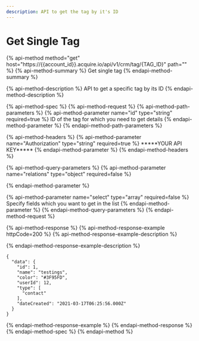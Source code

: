 ```yaml
---
description: API to get the tag by it's ID
---
```


# Get Single Tag

{% api-method method="get" host="https://{{account\_id}}.acquire.io/api/v1/crm/tag/{TAG\_ID}" path="" %}
{% api-method-summary %}
Get single tag
{% endapi-method-summary %}

{% api-method-description %}
API to get a specific tag by its ID
{% endapi-method-description %}

{% api-method-spec %}
{% api-method-request %}
{% api-method-path-parameters %}
{% api-method-parameter name="id" type="string" required=true %}
ID of the tag for which you need to get details
{% endapi-method-parameter %}
{% endapi-method-path-parameters %}

{% api-method-headers %}
{% api-method-parameter name="Authorization" type="string" required=true %}
\*\*\*\*\*YOUR API KEY\*\*\*\*\*
{% endapi-method-parameter %}
{% endapi-method-headers %}

{% api-method-query-parameters %}
{% api-method-parameter name="relations" type="object" required=false %}

{% endapi-method-parameter %}

{% api-method-parameter name="select" type="array" required=false %}
Specify fields which you want to get in the list
{% endapi-method-parameter %}
{% endapi-method-query-parameters %}
{% endapi-method-request %}

{% api-method-response %}
{% api-method-response-example httpCode=200 %}
{% api-method-response-example-description %}

{% endapi-method-response-example-description %}

```
{
  "data": {
    "id": 1,
    "name": "testings",
    "color": "#3F95FD",
    "userId": 12,
    "type": [
      "contact"
    ],
    "dateCreated": "2021-03-17T06:25:56.000Z"
  }
}
```
{% endapi-method-response-example %}
{% endapi-method-response %}
{% endapi-method-spec %}
{% endapi-method %}



